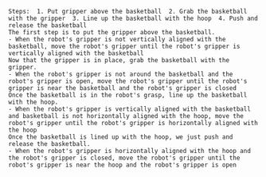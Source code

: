 
    Steps:  1. Put gripper above the basketball  2. Grab the basketball with the gripper  3. Line up the basketball with the hoop  4. Push and release the basketball
    The first step is to put the gripper above the basketball.
    - When the robot's gripper is not vertically aligned with the basketball, move the robot's gripper until the robot's gripper is vertically aligned with the basketball
    Now that the gripper is in place, grab the basketball with the gripper.
    - When the robot's gripper is not around the basketball and the robot's gripper is open, move the robot's gripper until the robot's gripper is near the basketball and the robot's gripper is closed
    Once the basketball is in the robot's grasp, line up the basketball with the hoop.
    - When the robot's gripper is vertically aligned with the basketball and basketball is not horizontally aligned with the hoop, move the robot's gripper until the robot's gripper is horizontally aligned with the hoop
    Once the basketball is lined up with the hoop, we just push and release the basketball.
    - When the robot's gripper is horizontally aligned with the hoop and the robot's gripper is closed, move the robot's gripper until the robot's gripper is near the hoop and the robot's gripper is open